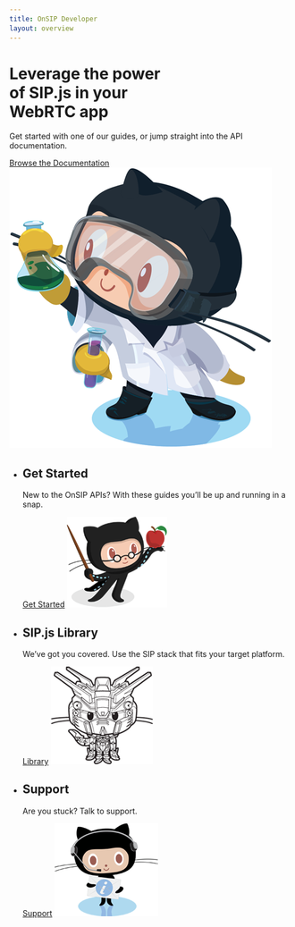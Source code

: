 ```yaml
---
title: OnSIP Developer
layout: overview
---
```


<div class="wrapper feature">
  <h1>Leverage the power<br/> of SIP.js in your<br/> WebRTC app</h1>
  <p class="intro">Get started with one of our guides, or jump straight into the API documentation.</p>
  <a href="/SIPjs/" class="button">Browse the Documentation</a>
  <img src="/shared/images/labtocat.png" class="labtocat" />
</div>

<div class="full-width-divider">
  <ul class="wrapper highlights">
    <li>
      <h2>Get Started</h2>
      <p>New to the OnSIP APIs? With these guides you’ll be up and running in a snap.</p>
      <a href="/guides/" class="button-secondary">Get Started</a>
      <img class="octocat professorcat" src="/shared/images/professorcat.png" />
    </li>
    <li>
      <h2>SIP.js Library</h2>
      <p>We’ve got you covered. Use the SIP stack that fits your target platform.</p>
      <a href="/SIPjs/" class="button-secondary">Library</a>
      <img class="octocat" src="/shared/images/gundamcat-small.png" />
    </li>
    <li>
      <h2>Support</h2>
      <p>Are you stuck? Talk to support.</p>
      <a href="http://www.onsip.com/developer/web-phone/" class="button-secondary">Support</a>
      <img class="octocat" src="/shared/images/supportocat.png" />
    </li>
  </ul>
</div>
